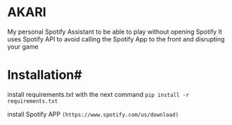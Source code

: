 # AKARI #
My personal Spotify Assistant to be able to play without opening Spotify 
It uses Spotify API to avoid calling the Spotify App to the front and disrupting your game 


# Installation#
install requirements.txt with the next command ```pip install -r requirements.txt```

install Spotify APP ```(https://www.spotify.com/us/download)```
